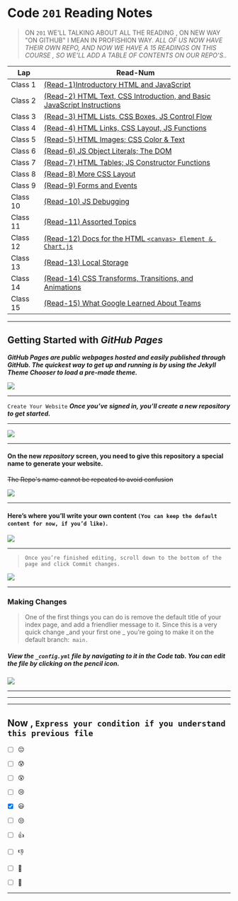 # Code `201` Reading Notes


> ON `201` WE'LL TALKING ABOUT ALL THE READING , ON NEW WAY "ON GITHUB" I MEAN IN PROFISHION WAY.
 > *ALL OF US NOW HAVE THEIR OWN REPO, AND NOW WE HAVE A 15 READINGS ON THIS COURSE , SO WE'LL ADD A TABLE OF CONTENTS ON OUR REPO'S..*


|     Lap                  | Read-Num                                                                                                 |  
|  ---------------         | -------------------------------------------------------------------------------------------------------  | 
|    Class 1               | [(Read-1)Introductory HTML and JavaScript](https://dana-kiswani.github.io/201-reading-note/class-01)     | 
|    Class 2               | [(Read-2) HTML Text, CSS Introduction, and Basic JavaScript Instructions]()                              | 
|    Class 3               | [(Read-3) HTML Lists, CSS Boxes, JS Control Flow]()                                                      | 
|    Class 4               | [(Read-4) HTML Links, CSS Layout, JS Functions]()                                                        | 
|    Class 5               | [(Read-5) HTML Images; CSS Color & Text]()                                                               | 
|    Class 6               | [(Read-6) JS Object Literals; The DOM]()                                                                 | 
|    Class 7               | [(Read-7) HTML Tables; JS Constructor Functions]()                                                       | 
|    Class 8               | [(Read-8) More CSS Layout]()                                                                             | 
|    Class 9               | [(Read-9) Forms and Events]()                                                                            |
|    Class 10              | [(Read-10) JS Debugging]()                                                                               | 
|    Class 11              | [(Read-11) Assorted Topics]()                                                                            | 
|    Class 12              | [(Read-12) Docs for the HTML `<canvas> Element & Chart.js`]()                                            | 
|    Class 13              | [(Read-13) Local Storage ]()                                                                             | 
|    Class 14              | [(Read-14) CSS Transforms, Transitions, and Animations]()                                                | 
|    Class 15              | [(Read-15) What Google Learned About Teams]()                                                            | 

<hr>





## Getting Started with _GitHub Pages_


***GitHub Pages are public webpages hosted and easily published through GitHub. The quickest way to get up and running is by using the Jekyll Theme Chooser to load a pre-made theme.***

![]( https://speckyboy.com/wp-content/uploads/2013/03/github-pages-featured-image-screen.png)

<hr>

```Create Your Website```
***Once you’ve signed in, you’ll create a new repository to get started.***
<hr>

![](https://guides.github.com/features/pages/create-new-repo-button.png)

<hr>

#### On the new _repository_ screen, you need to give this repository a special name to generate your website. 
~~The Repo's name cannot be repeated to avoid confusion~~

![](https://guides.github.com/features/pages/create-new-repo-screen.png)

<hr>

#### Here’s where you’ll write your own content `(You can keep the default content for now, if you’d like)`.
![](https://guides.github.com/features/pages/code-editor.png)
<hr>

> `Once you’re finished editing, scroll down to the bottom of the page and click Commit changes.`


![](https://guides.github.com/features/pages/commit-edits.png)

<hr>

### Making Changes
> One of the first things you can do is remove the default title of your index page, and add a friendlier message to it. Since this is a very quick change _and your first one _ you’re going to make it on the default branch:` main.`

##### View the `_config.yml` file by navigating to it in the **Code** tab. You can edit the file by clicking on the pencil icon.

![](https://guides.github.com/features/pages/edit-file.png)

<hr>
<hr>
<hr>

 

##  Now , `Express your condition if you understand this previous file `

 - [ ]  :pensive:  <br>
 - [ ]  :cold_sweat: <br>
 - [ ]  :dizzy_face:<br>
 - [ ]  :cry: <br>
 - [x]  :smiley: <br>
 - [ ]  :unamused: <br>
 - [ ]  :thumbsup:  <br>
 - [ ]  :-1: <br>
 - [ ]  :muscle: <br>
 - [ ]  :100: <br>


<hr>


 [](https://assets.website-files.com/5d440ec0b47bfbe0f4ca8018/5d440ec0b47bfbe73aca81e3_button.gif)  


